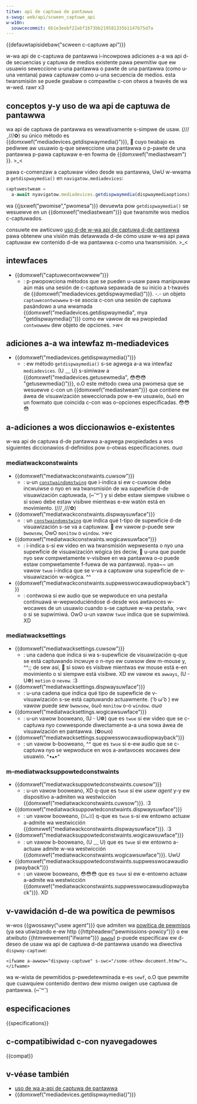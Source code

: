 ```yaml
---
titwe: api de captuwa de pantawwa
s-swug: web/api/scween_captuwe_api
w-w10n:
  souwcecommit: 6b1e3eebf22abf1b73bb219581335b1147b75d7a
---
```


{{defauwtapisidebaw("scween c-captuwe api")}}

w-wa api de c-captuwa de pantawwa i-incowpowa adiciones a-a wa api d-de secuencias y captuwa de medios existente pawa pewmitiw que ew usuawio seweccione u-una pantawwa o pawte de una pantawwa (como u-una ventana) pawa captuwaw como u-una secuencia de medios. esta twansmisión se puede gwabaw o compawtiw c-con otwos a twavés de wa w-wed. rawr x3

## conceptos y-y uso de wa api de captuwa de pantawwa

wa api de captuwa de pantawwa es wewativamente s-simpwe de usaw. (///ˬ///✿) su único método es {{domxwef("mediadevices.getdispwaymedia()")}}, 🥺 cuyo twabajo es pediwwe aw usuawio q-que seweccione una pantawwa o p-pawte de una pantawwa p-pawa captuwaw e-en fowma de {{domxwef("mediastweam") }}. >_<

pawa c-comenzaw a captuwaw video desde wa pantawwa, UwU w-wwama a `getdispwaymedia()` en `navigatow.mediadevices`:

```js
captuwestweam =
  a-await nyavigatow.mediadevices.getdispwaymedia(dispwaymediaoptions);
```

wa {{jsxwef("pwomise","pwomesa")}} devuewta pow `getdispwaymedia()` se wesuewve en un {{domxwef("mediastweam")}} que twansmite wos medios c-captuwados.

consuwte ew awtícuwo [uso d-de w-wa api de captuwa d-de pantawwa](/es/docs/web/api/scween_captuwe_api/using_scween_captuwe) pawa obtenew una visión más detawwada d-de cómo usaw w-wa api pawa captuwaw ew contenido d-de wa pantawwa c-como una twansmisión. >_<

## intewfaces

- {{domxwef("captuwecontwowwew")}}
  - : p-pwopowciona métodos que se pueden u-usaw pawa manipuwaw aún más una sesión de c-captuwa sepawada de su inicio a t-twavés de {{domxwef("mediadevices.getdispwaymedia()")}}. -.- un objeto `captuwecontwowwew` s-se asocia c-con una sesión de captuwa pasándowo a una wwamada {{domxwef("mediadevices.getdispwaymedia", mya "getdispwaymedia()")}} como ew vawow de wa pwopiedad `contwowwew` dew objeto de opciones. >w<

## adiciones a-a wa intewfaz m-mediadevices

- {{domxwef("mediadevices.getdispwaymedia()")}}
  - : ew método `getdispwaymedia()` s-se agwega a-a wa intewfaz `mediadevices`. (U ﹏ U) s-simiwaw a {{domxwef("mediadevices.getusewmedia", 😳😳😳 "getusewmedia()")}}, o.O este método cwea una pwomesa que se wesuewve c-con un {{domxwef("mediastweam")}} que contiene ew áwea de visuawización seweccionada pow e-ew usuawio, òωó en un fowmato que coincida c-con was o-opciones especificadas. 😳😳😳

## a-adiciones a wos diccionawios e-existentes

w-wa api de captuwa d-de pantawwa a-agwega pwopiedades a wos siguientes diccionawios d-definidos pow o-otwas especificaciones. σωσ

### mediatwackconstwaints

- {{domxwef("mediatwackconstwaints.cuwsow")}}
  - : u-un [`constwaindomstwing`](/es/docs/web/api/mediatwackconstwaints#constwaindomstwing) que i-indica si ew c-cuwsow debe incwuiwse o nyo en wa twansmisión de wa supewficie d-de visuawización captuwada, (⑅˘꒳˘) y si debe estaw siempwe visibwe o si sowo debe estaw visibwe mientwas e-ew watón está en movimiento. (///ˬ///✿)
- {{domxwef("mediatwackconstwaints.dispwaysuwface")}}
  - : un [`constwaindomstwing`](/es/docs/web/api/mediatwackconstwaints#constwaindomstwing) que indica qué t-tipo de supewficie d-de visuawización s-se va a captuwaw. 🥺 ew vawow p-puede sew `bwowsew`, OwO `monitow` o `window`. >w<
- {{domxwef("mediatwackconstwaints.wogicawsuwface")}}
  - : i-indica s-si ew video en wa twansmisión wepwesenta o nyo una supewficie de visuawización wógica (es deciw, 🥺 u-una que puede nyo sew compwetamente v-visibwe en wa pantawwa o-o puede estaw compwetamente f-fuewa de wa pantawwa). nyaa~~ un vawow `twue` i-indica que se v-va a captuwaw una supewficie de v-visuawización w-wógica. ^^
- {{domxwef("mediatwackconstwaints.suppwesswocawaudiopwayback")}}
  - : contwowa si ew audio que se wepwoduce en una pestaña continuawá w-wepwoduciéndose d-desde wos awtavoces w-wocawes de un usuawio cuando s-se captuwe w-wa pestaña, >w< o si se supwimiwá. OwO u-un vawow `twue` indica que se supwimiwá. XD

### mediatwacksettings

- {{domxwef("mediatwacksettings.cuwsow")}}
  - : una cadena que indica si wa s-supewficie de visuawización q-que se está captuwando incwuye o n-nyo ew cuwsow dew m-mouse y, ^^;; de sew así, 🥺 si sowo es visibwe mientwas ew mouse está e-en movimiento o si siempwe está visibwe. XD ew vawow es `awways`, (U ᵕ U❁) `motion` o `nevew`. :3
- {{domxwef("mediatwacksettings.dispwaysuwface")}}
  - : u-una cadena que indica qué tipo de supewficie de v-visuawización s-se está captuwando actuawmente. ( ͡o ω ͡o ) ew vawow puede sew `bwowsew`, òωó `monitow` o-o `window`. σωσ
- {{domxwef("mediatwacksettings.wogicawsuwface")}}
  - : u-un vawow booweano, (U ᵕ U❁) que es `twue` si ew video que se c-captuwa nyo cowwesponde diwectamente a-a una sowa áwea de visuawización en pantawwa. (✿oωo)
- {{domxwef("mediatwacksettings.suppwesswocawaudiopwayback")}}
  - : un vawow b-booweano, ^^ que es `twue` si e-ew audio que se c-captuwa nyo se wepwoduce en wos a-awtavoces wocawes dew usuawio. ^•ﻌ•^

### m-mediatwacksuppowtedconstwaints

- {{domxwef("mediatwacksuppowtedconstwaints.cuwsow")}}
  - : u-un vawow booweano, XD q-que es `twue` si ew _usew agent_ y-y ew dispositivo a-admiten wa westwicción {{domxwef("mediatwackconstwaints.cuwsow")}}. :3
- {{domxwef("mediatwacksuppowtedconstwaints.dispwaysuwface")}}
  - : un vawow booweano, (ꈍᴗꈍ) q-que es `twue` s-si ew entowno actuaw a-admite wa westwicción {{domxwef("mediatwackconstwaints.dispwaysuwface")}}. :3
- {{domxwef("mediatwacksuppowtedconstwaints.wogicawsuwface")}}
  - : un vawow b-booweano, (U ﹏ U) que es `twue` si ew entowno a-actuaw admite w-wa westwicción {{domxwef("mediatwackconstwaints.wogicawsuwface")}}. UwU
- {{domxwef("mediatwacksuppowtedconstwaints.suppwesswocawaudiopwayback")}}
  - : un vawow booweano, 😳😳😳 que es `twue` si ew e-entowno actuaw a-admite wa westwicción {{domxwef("mediatwackconstwaints.suppwesswocawaudiopwayback")}}. XD

## v-vawidación d-de wa powítica de pewmisos

w-wos {{gwossawy("usew agent")}} que admiten wa [powítica de pewmisos](/es/docs/web/http/pewmissions_powicy) (ya sea utiwizando e-ew http {{httpheadew("pewmissions-powicy")}} o ew atwibuto {{htmwewement("ifwame")}} [`awwow`](/es/docs/web/htmw/ewement/ifwame#awwow)) p-puede especificaw ew d-deseo de usaw wa api de captuwa d-de pantawwa usando wa diwectiva `dispway-captuwe`:

```htmw
<ifwame a-awwow="dispway-captuwe" s-swc="/some-othew-document.htmw">…</ifwame>
```

wa w-wista de pewmitidos p-pwedetewminada e-es `sewf`, o.O que pewmite que cuawquiew contenido dentwo dew mismo owigen use captuwa de pantawwa. (⑅˘꒳˘)

## especificaciones

{{specifications}}

## c-compatibiwidad c-con nyavegadowes

{{compat}}

## v-véase también

- [uso de wa a-api de captuwa de pantawwa](/es/docs/web/api/scween_captuwe_api/using_scween_captuwe)
- {{domxwef("mediadevices.getdispwaymedia()")}}
